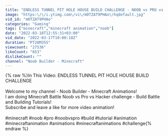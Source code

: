 ```yaml
---
title: "ENDLESS TUNNEL PIT HOLE HOUSE BUILD CHALLENGE - NOOB vs PRO vs HACKER \/ Minecraft Battle Animation"
image: "https:\/\/i.ytimg.com\/vi\/m0TZAT9PHAo\/hqdefault.jpg"
vid_id: "m0TZAT9PHAo"
categories: "Gaming"
tags: ["minecraft","minecraft animation","noob"]
date: "2022-03-18T12:55:31+03:00"
vid_date: "2022-03-17T10:00:18Z"
duration: "PT28M35S"
viewcount: "27536"
likeCount: "653"
dislikeCount: ""
channel: "Noob Builder - Minecraft"
---
```

{% raw %}In This Video: ENDLESS TUNNEL PIT HOLE HOUSE BUILD CHALLENGE<br /><br />Welcome to my channel - Noob Builder - Minecraft Animations!<br />I am doing Minecraft Battle Noob vs Pro vs Hacker challenge - Build Battle and Building Tutorials!<br />Subscribe and leave a like for more video animation! <br /><br />#minecraft #noob #pro #noobvspro #build #tutorial #animation #minecraftanimation #animations #minecraftanimations #challenge{% endraw %}
